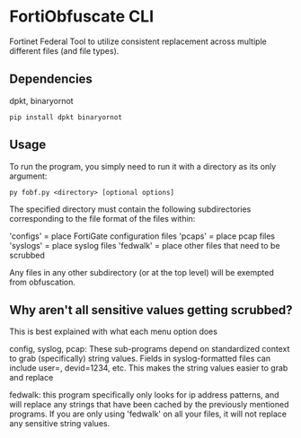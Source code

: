 # FortiObfuscate CLI

Fortinet Federal Tool to utilize consistent replacement across multiple different files (and file types). 

## Dependencies

dpkt, binaryornot

```
pip install dpkt binaryornot
```

## Usage

To run the program, you simply need to run it with a directory as its only argument:

```
py fobf.py <directory> [optional options]
```

The specified directory must contain the following subdirectories corresponding to the file format of the files within:

'configs' = place FortiGate configuration files
'pcaps' = place pcap files
'syslogs' = place syslog files
'fedwalk' = place other files that need to be scrubbed

Any files in any other subdirectory (or at the top level) will be exempted from obfuscation.

## Why aren't all sensitive values getting scrubbed?

This is best explained with what each menu option does

config, syslog, pcap: These sub-programs depend on standardized context to grab (specifically) string values. Fields in syslog-formatted files can include user=<username>, devid=1234, etc. This makes the string values easier to grab and replace

fedwalk: this program specifically only looks for ip address patterns, and will replace any strings that have been cached by the previously mentioned programs. If you are only using 'fedwalk' on all your files, it will not replace any sensitive string values.